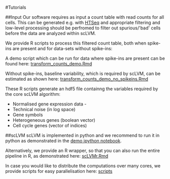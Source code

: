 #Tutorials

##Input
Our software requires as input a count table with read counts for all cells. This can be generated e.g. with [HTSeq](http://www-huber.embl.de/HTSeq/doc/overview.html) and appropriate filtering and low-level processing should be perfromed to filter out spurious/'bad' cells before the data are analyzed within scLVM.

We provide R scripts to process this filtered count table, both when spike-ins are present and for data-sets without spike-ins:

A demo script which can be run for data where spike-ins are present can be found here: [transform_counts_demo.Rmd](https://github.com/PMBio/scLVM/blob/master/R/transform_counts_demo.Rmd)

Without spike-ins, baseline variability, which is required by scLVM, can be estimated as shown here: [transform_counts_demo_no_spikeins.Rmd](https://github.com/PMBio/scLVM/blob/master/R/transform_counts_demo_no_spikeins.Rmd)

These R scripts generate an hdf5 file containng the variables required by the core scLVM algorithm:

* Normalised gene expression data -
* Technical noise (in log space)
* Gene symbols
* Heterogeneous genes (boolean vector)
* Cell cycle genes (vector of indices)



##scLVM
scLVM is implemented in python and we recommend to run it in python as demonstrated in the [demo ipython notebook](http://nbviewer.ipython.org/github/pmbio/scLVM/blob/master/tutorials/tcell_demo.ipynb). 

Alternatively, we provide an R wrapper, so that you can also run the entire pipeline in R, as demonstrated here: [scLVMr.Rmd](https://github.com/PMBio/scLVM/blob/master/R/scLVMr.Rmd)

In case you would like to distribute the computations over many cores, we provide scripts for easy parallelisation here: [scripts](https://github.com/PMBio/scLVM/tree/master/tutorials/scripts)
